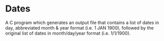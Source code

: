 # Dates
A C program which generates an output file that contains a list of dates in day, abbreviated month &amp; year format (i.e. 1 JAN 1900), followed by the original list of dates in month/day/year format (i.e. 1/1/1900).

